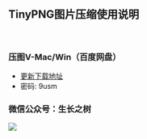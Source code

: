 
## TinyPNG图片压缩使用说明
<!-- <right>20220112</right> -->
<br>

### 压图V-Mac/Win（百度网盘）

- [更新下载地址](https://pan.baidu.com/s/1q3WPfEVG-j-XSsw8N9WnvQ)
- 密码: 9usm

### 微信公众号：生长之树
![](https://jasonmin.github.io/newsky/assets/qrcode_for.jpg)

<head>
    <link rel="stylesheet" type="text/css" href="style.css">
</head>